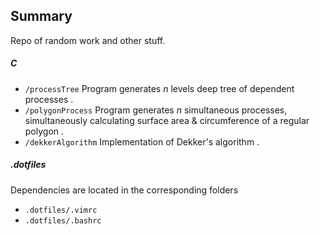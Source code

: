 ## Summary

Repo of random work and other stuff.

##### C 
- ```/processTree```
Program generates *n* levels deep tree of dependent processes .
- ```/polygonProcess```
Program generates *n* simultaneous processes, simultaneously calculating surface area & circumference of a regular polygon .
- ```/dekkerAlgorithm```
Implementation of Dekker's algorithm .

##### .dotfiles

Dependencies are located in the corresponding folders

- ```.dotfiles/.vimrc```
- ```.dotfiles/.bashrc```
